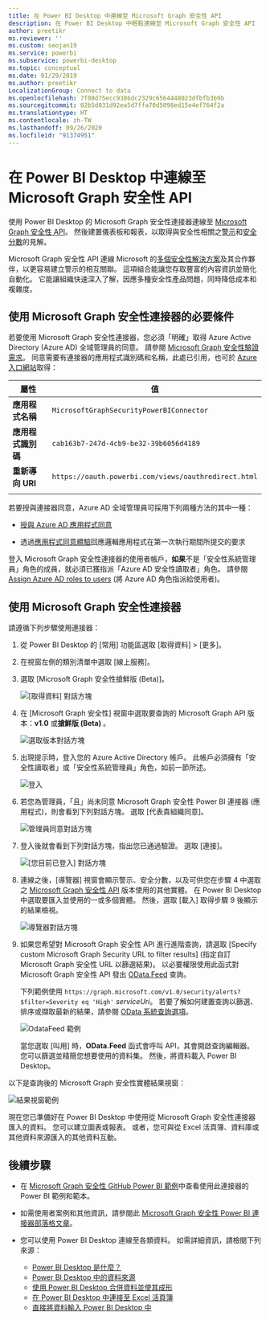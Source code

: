 ```yaml
---
title: 在 Power BI Desktop 中連線至 Microsoft Graph 安全性 API
description: 在 Power BI Desktop 中輕鬆連線至 Microsoft Graph 安全性 API
author: preetikr
ms.reviewer: ''
ms.custom: seojan19
ms.service: powerbi
ms.subservice: powerbi-desktop
ms.topic: conceptual
ms.date: 01/29/2019
ms.author: preetikr
LocalizationGroup: Connect to data
ms.openlocfilehash: 7f08d75ecc9386dc2329c6564448023dfbfb3b9b
ms.sourcegitcommit: 02b5d031d92ea5d7ffa70d5098ed15e4ef764f2a
ms.translationtype: HT
ms.contentlocale: zh-TW
ms.lasthandoff: 09/26/2020
ms.locfileid: "91374951"
---
```

# <a name="connect-to-the-microsoft-graph-security-api-in-power-bi-desktop"></a>在 Power BI Desktop 中連線至 Microsoft Graph 安全性 API

使用 Power BI Desktop 的 Microsoft Graph 安全性連接器連線至 [Microsoft Graph 安全性 API](/graph/security-concept-overview)。 然後建置儀表板和報表，以取得與安全性相關之[警示](/graph/api/resources/alert)和[安全分數](/graph/api/resources/securescores)的見解。

Microsoft Graph 安全性 API 連線 Microsoft 的[多個安全性解決方案](/graph/api/resources/security-api-overview#alerts)及其合作夥伴，以更容易建立警示的相互關聯。 這項組合能讓您存取豐富的內容資訊並簡化自動化。 它能讓組織快速深入了解，因應多種安全性產品問題，同時降低成本和複雜度。

## <a name="prerequisites-to-use-the-microsoft-graph-security-connector"></a>使用 Microsoft Graph 安全性連接器的必要條件

若要使用 Microsoft Graph 安全性連接器，您必須「明確」取得 Azure Active Directory (Azure AD) 全域管理員的同意。 請參閱 [Microsoft Graph 安全性驗證需求](/graph/security-authorization)。
同意需要有連接器的應用程式識別碼和名稱，此處已引用，也可於 [Azure 入口網站](https://portal.azure.com)取得：

| 屬性 | 值 |
|----------|-------|
| **應用程式名稱** | `MicrosoftGraphSecurityPowerBIConnector` |
| **應用程式識別碼** | `cab163b7-247d-4cb9-be32-39b6056d4189` |
| **重新導向 URI** | `https://oauth.powerbi.com/views/oauthredirect.html` |
|||

若要授與連接器同意，Azure AD 全域管理員可採用下列兩種方法的其中一種：

* [授與 Azure AD 應用程式同意](/azure/active-directory/develop/v2-permissions-and-consent)

* 透過[應用程式同意體驗](/azure/active-directory/develop/application-consent-experience)回應邏輯應用程式在第一次執行期間所提交的要求
   
登入 Microsoft Graph 安全性連接器的使用者帳戶，**如果**不是「安全性系統管理員」角色的成員，就必須已獲指派「Azure AD 安全性讀取者」角色。 請參閱 [Assign Azure AD roles to users](/graph/security-authorization#assign-azure-ad-roles-to-users) (將 Azure AD 角色指派給使用者)。

## <a name="using-the-microsoft-graph-security-connector"></a>使用 Microsoft Graph 安全性連接器

請遵循下列步驟使用連接器：

1. 從 Power BI Desktop 的 [常用] 功能區選取 [取得資料] > [更多]。
2. 在視窗左側的類別清單中選取 [線上服務]。
3. 選取 [Microsoft Graph 安全性搶鮮版 (Beta)]。

    ![[取得資料] 對話方塊](media/desktop-connect-graph-security/GetData.PNG)
    
4. 在 [Microsoft Graph 安全性] 視窗中選取要查詢的 Microsoft Graph API 版本：**v1.0** 或**搶鮮版 (Beta)** 。

    ![選取版本對話方塊](media/desktop-connect-graph-security/selectVersion.PNG)
    
5. 出現提示時，登入您的 Azure Active Directory 帳戶。 此帳戶必須擁有「安全性讀取者」或「安全性系統管理員」角色，如前一節所述。

    ![登入](media/desktop-connect-graph-security/SignIn.PNG) 
    
6. 若您為管理員，「且」尚未同意 Microsoft Graph 安全性 Power BI 連接器 (應用程式)，則會看到下列對話方塊。 選取 [代表貴組織同意]。

    ![管理員同意對話方塊](media/desktop-connect-graph-security/AdminConsent.PNG)
    
7. 登入後就會看到下列對話方塊，指出您已通過驗證。 選取 [連接]。

    ![[您目前已登入] 對話方塊](media/desktop-connect-graph-security/SignedIn.PNG)
    
8. 連線之後，[導覽器] 視窗會顯示警示、安全分數，以及可供您在步驟 4 中選取之 [Microsoft Graph 安全性 API](/graph/security-concept-overview) 版本使用的其他實體。 在 Power BI Desktop 中選取要匯入並使用的一或多個實體。 然後，選取 [載入] 取得步驟 9 後顯示的結果檢視。

    ![導覽器對話方塊](media/desktop-connect-graph-security/NavTable.PNG)
    
9. 如果您希望對 Microsoft Graph 安全性 API 進行進階查詢，請選取 [Specify custom Microsoft Graph Security URL to filter results] \(指定自訂 Microsoft Graph 安全性 URL 以篩選結果\)。 以必要權限使用此函式對 Microsoft Graph 安全性 API 發出 [OData.Feed](./desktop-connect-odata.md) 查詢。

   下列範例使用 `https://graph.microsoft.com/v1.0/security/alerts?$filter=Severity eq 'High'` *serviceUri*。 若要了解如何建置查詢以篩選、排序或擷取最新的結果，請參閱 [OData 系統查詢選項](/graph/query-parameters)。

   ![OdataFeed 範例](media/desktop-connect-graph-security/ODataFeed.PNG)
    
   當您選取 [叫用] 時，**OData.Feed** 函式會呼叫 API，其會開啟查詢編輯器。 您可以篩選並精簡您想要使用的資料集。 然後，將資料載入 Power BI Desktop。

以下是查詢後的 Microsoft Graph 安全性實體結果視窗：

   ![結果視窗範例](media/desktop-connect-graph-security/Result.PNG)
    

現在您已準備好在 Power BI Desktop 中使用從 Microsoft Graph 安全性連接器匯入的資料。 您可以建立圖表或報表。 或者，您可與從 Excel 活頁簿、資料庫或其他資料來源匯入的其他資料互動。

## <a name="next-steps"></a>後續步驟
* 在 [Microsoft Graph 安全性 GitHub Power BI 範例](https://aka.ms/graphsecuritypowerbiconnectorsamples)中查看使用此連接器的 Power BI 範例和範本。

* 如需使用者案例和其他資訊，請參閱此 [Microsoft Graph 安全性 Power BI 連接器部落格文章](https://aka.ms/graphsecuritypowerbiconnectorblogpost)。

* 您可以使用 Power BI Desktop 連線至各類資料。 如需詳細資訊，請檢閱下列來源：

    * [Power BI Desktop 是什麼？](../fundamentals/desktop-what-is-desktop.md)
    * [Power BI Desktop 中的資料來源](desktop-data-sources.md)
    * [使用 Power BI Desktop 合併資料並使其成形](desktop-shape-and-combine-data.md)
    * [在 Power BI Desktop 中連接至 Excel 活頁簿](desktop-connect-excel.md)
    * [直接將資料輸入 Power BI Desktop 中](desktop-enter-data-directly-into-desktop.md)